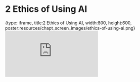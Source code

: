 # 2 Ethics of Using AI
 
{type: iframe, title:2 Ethics of Using AI, width:800, height:600, poster:resources/chapt_screen_images/ethics-of-using-ai.png}
![](https://hutchdatascience.org/AI_for_software/no_toc/ethics-of-using-ai.html)
 

 
